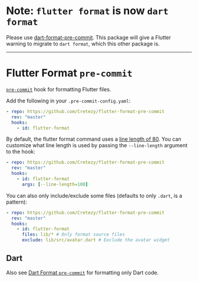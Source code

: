 # Note: `flutter format` is now `dart format`

Please use [dart-format-pre-commit](https://github.com/Cretezy/). This package will give a Flutter warning to migrate to `dart format`, which this other package is.

---

# Flutter Format `pre-commit`

[`pre-commit`](https://pre-commit.com) hook for formatting Flutter files.

Add the following in your `.pre-commit-config.yaml`:
```yaml
- repo: https://github.com/Cretezy/flutter-format-pre-commit
  rev: "master"
  hooks:
    - id: flutter-format
```
By default, the flutter format command uses a [line length of 80](https://github.com/dart-lang/dart_style/issues/833). You can customize what line length is used by passing the `--line-length` argument to the hook:
```yaml
- repo: https://github.com/Cretezy/flutter-format-pre-commit
  rev: "master"
  hooks:
    - id: flutter-format
      args: [--line-length=100]
```

You can also only include/exclude some files (defaults to only `.dart`, is a pattern):

```yaml
- repo: https://github.com/Cretezy/flutter-format-pre-commit
  rev: "master"
  hooks:
    - id: flutter-format
      files: lib/* # Only format source files
      exclude: lib/src/avatar.dart # Exclude the avatar widget
```

## Dart

Also see [Dart Format `pre-commit`](https://github.com/Cretezy/dart-format-pre-commit) for formatting only Dart code.
